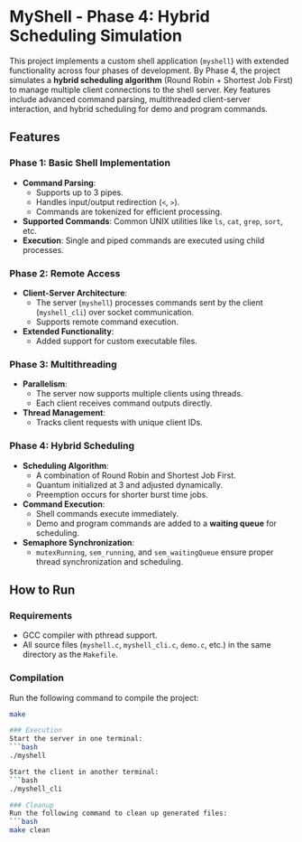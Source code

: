 # MyShell - Phase 4: Hybrid Scheduling Simulation

This project implements a custom shell application (`myshell`) with extended functionality across four phases of development. By Phase 4, the project simulates a **hybrid scheduling algorithm** (Round Robin + Shortest Job First) to manage multiple client connections to the shell server. Key features include advanced command parsing, multithreaded client-server interaction, and hybrid scheduling for demo and program commands.

## Features

### Phase 1: Basic Shell Implementation
- **Command Parsing**:
  - Supports up to 3 pipes.
  - Handles input/output redirection (`<`, `>`).
  - Commands are tokenized for efficient processing.
- **Supported Commands**: Common UNIX utilities like `ls`, `cat`, `grep`, `sort`, etc.
- **Execution**: Single and piped commands are executed using child processes.

### Phase 2: Remote Access
- **Client-Server Architecture**:
  - The server (`myshell`) processes commands sent by the client (`myshell_cli`) over socket communication.
  - Supports remote command execution.
- **Extended Functionality**:
  - Added support for custom executable files.

### Phase 3: Multithreading
- **Parallelism**:
  - The server now supports multiple clients using threads.
  - Each client receives command outputs directly.
- **Thread Management**:
  - Tracks client requests with unique client IDs.

### Phase 4: Hybrid Scheduling
- **Scheduling Algorithm**:
  - A combination of Round Robin and Shortest Job First.
  - Quantum initialized at 3 and adjusted dynamically.
  - Preemption occurs for shorter burst time jobs.
- **Command Execution**:
  - Shell commands execute immediately.
  - Demo and program commands are added to a **waiting queue** for scheduling.
- **Semaphore Synchronization**:
  - `mutexRunning`, `sem_running`, and `sem_waitingQueue` ensure proper thread synchronization and scheduling.

## How to Run

### Requirements
- GCC compiler with pthread support.
- All source files (`myshell.c`, `myshell_cli.c`, `demo.c`, etc.) in the same directory as the `Makefile`.

### Compilation
Run the following command to compile the project:
```bash
make

### Execution
Start the server in one terminal:
```bash
./myshell

Start the client in another terminal:
```bash
./myshell_cli

### Cleanup
Run the following command to clean up generated files:
```bash
make clean